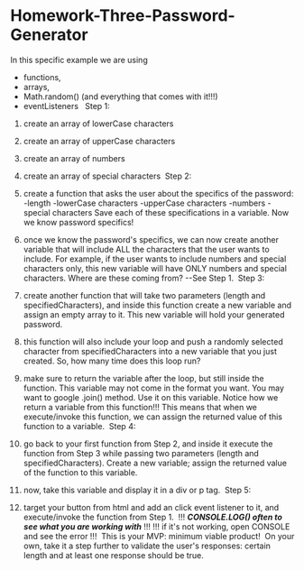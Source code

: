 # Homework-Three-Password-Generator

In this specific example we are using 
- functions, 
- arrays, 
- Math.random() (and everything that comes with it!!!)
- eventListeners
​
​
Step 1: 
1. create an array of lowerCase characters
2. create an array of upperCase characters
3. create an array of numbers
4. create an array of special characters
​
Step 2: 
1. create a function that asks the user about the specifics of the password:
    -length
    -lowerCase characters
    -upperCase characters
    -numbers
    -special characters
    Save each of these specifications in a variable. Now we know password specifics!
  
2. once we know the password's specifics, we can now create another variable
    that will include ALL the characters that the user wants to include. For example, 
    if the user wants to include numbers and special characters only, this new variable will have ONLY 
    numbers and special characters. Where are these coming from? --See Step 1.
​
Step 3:
1. create another function that will take two parameters (length and specifiedCharacters), 
    and inside this function create a new variable and assign an empty array to it. 
    This new variable will hold your generated password. 
    
2. this function will also include your loop and push a randomly selected 
    character from specifiedCharacters into a new variable that you just created. So, how many time does this loop run?
​
3. make sure to return the variable after the loop, but still inside the function. This variable may not come in the format you want. 
    You may want to google .join() method. Use it on this variable. 
    Notice how we return a variable from this function!!!
    This means that when we execute/invoke this function, we can assign the returned value of this function to a variable. 
​
Step 4:
1. go back to your first function from Step 2, and inside it execute the function from Step 3 while passing 
    two parameters (length and specifiedCharacters). Create a new variable; assign the returned value of the function to this variable. 
​
2. now, take this variable and display it in a div or p tag.
​
Step 5: 
1. target your button from html and add an click event listener to it, and execute/invoke the function from Step 1. 
​
!!! ***CONSOLE.LOG() often to see what you are working with*** !!!
!!! if it's not working, open CONSOLE and see the error !!!
​
This is your MVP: minimum viable product!
​
On your own, take it a step further to validate the user's responses: certain length and at least one response should be true. 